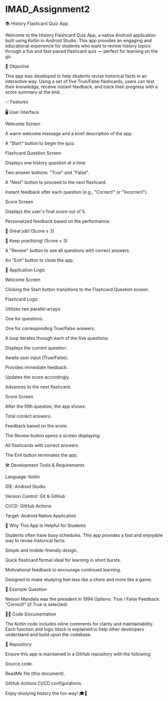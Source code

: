 ﻿# IMAD_Assignment2
📚 History Flashcard Quiz App 

Welcome to the History Flashcard Quiz App, a native Android application built using Kotlin in Android Studio. This app provides an engaging and educational experience for students who want to review history topics through a fun and fast-paced flashcard quiz — perfect for learning on the go. 

 

🎯 Objective 

This app was developed to help students revise historical facts in an interactive way. Using a set of five True/False flashcards, users can test their knowledge, receive instant feedback, and track their progress with a score summary at the end. 

 

✅ Features 

🖥️ User Interface 

Welcome Screen 

A warm welcome message and a brief description of the app. 

A "Start" button to begin the quiz. 

Flashcard Question Screen 

Displays one history question at a time. 

Two answer buttons: "True" and "False". 

A "Next" button to proceed to the next flashcard. 

Instant feedback after each question (e.g., "Correct!" or "Incorrect"). 

Score Screen 

Displays the user's final score out of 5. 

Personalized feedback based on the performance: 

🎉 Great job! (Score ≥ 3) 

📝 Keep practising! (Score < 3) 

A "Review" button to see all questions with correct answers. 

An "Exit" button to close the app. 

 

🔄 Application Logic 

Welcome Screen 

Clicking the Start button transitions to the Flashcard Question screen. 

Flashcard Logic 

Utilizes two parallel arrays: 

One for questions. 

One for corresponding True/False answers. 

A loop iterates through each of the five questions: 

Displays the current question. 

Awaits user input (True/False). 

Provides immediate feedback. 

Updates the score accordingly. 

Advances to the next flashcard. 

Score Screen 

After the fifth question, the app shows: 

Total correct answers. 

Feedback based on the score. 

The Review button opens a screen displaying: 

All flashcards with correct answers. 

The Exit button terminates the app. 

 

🛠️ Development Tools & Requirements 

Language: Kotlin 

IDE: Android Studio 

Version Control: Git & GitHub 

CI/CD: GitHub Actions 

Target: Android Native Application 

 

🚀 Why This App Is Helpful for Students 

Students often have busy schedules. This app provides a fast and enjoyable way to revise historical facts: 

Simple and mobile-friendly design. 

Quick flashcard format ideal for learning in short bursts. 

Motivational feedback to encourage continued learning. 

Designed to make studying feel less like a chore and more like a game. 

 

💬 Example Question 

Nelson Mandela was the president in 1994 
 Options: True / False 
 Feedback: “Correct!” (if True is selected) 

 

🧑‍💻 Code Documentation 

The Kotlin code includes inline comments for clarity and maintainability. Each function and logic block is explained to help other developers understand and build upon the codebase. 

 

🔗 Repository 

Ensure this app is maintained in a GitHub repository with the following: 

Source code. 

ReadMe file (this document). 

GitHub Actions CI/CD configurations. 

 

Enjoy studying history the fun way! 🎓📖 
